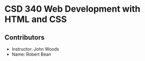 # CSD 340 Web Development with HTML and CSS
## Contributors
* Instructor: John Woods
* Name: Robert Bean
